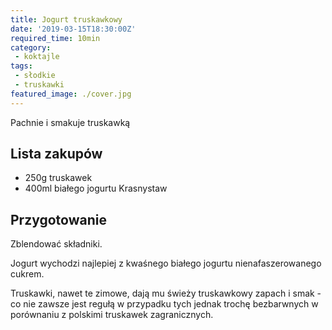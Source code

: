 ```yaml
---
title: Jogurt truskawkowy
date: '2019-03-15T18:30:00Z'
required_time: 10min
category:
 - koktajle
tags:
 - słodkie
 - truskawki
featured_image: ./cover.jpg
---
```


Pachnie i smakuje truskawką

<!---- splitter ---->

## Lista zakupów

- 250g truskawek
- 400ml białego jogurtu Krasnystaw

<!---- splitter ---->

## Przygotowanie

Zblendować składniki.

Jogurt wychodzi najlepiej z kwaśnego białego jogurtu nienafaszerowanego cukrem.

Truskawki, nawet te zimowe, dają mu świeży truskawkowy zapach i smak - co nie zawsze jest regułą w przypadku tych jednak trochę bezbarwnych w porównaniu z polskimi truskawek zagranicznych.
